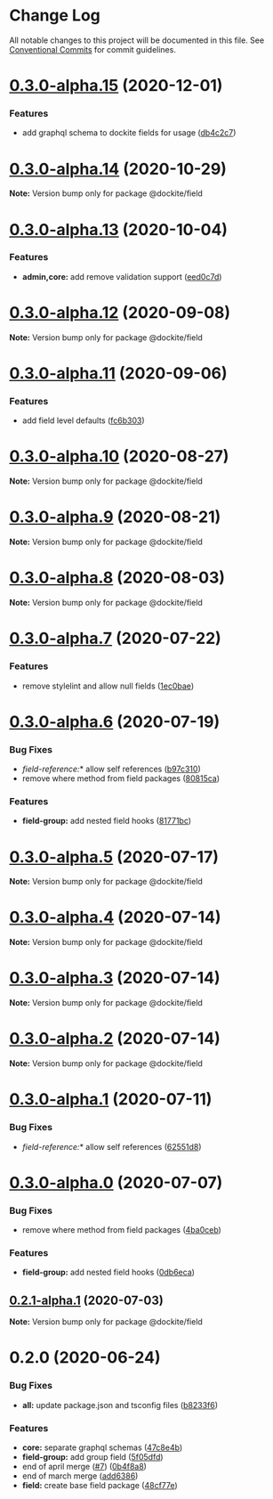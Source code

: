 # Change Log

All notable changes to this project will be documented in this file.
See [Conventional Commits](https://conventionalcommits.org) for commit guidelines.

# [0.3.0-alpha.15](https://github.com/dockite/dockite/compare/@dockite/field@0.3.0-alpha.14...@dockite/field@0.3.0-alpha.15) (2020-12-01)


### Features

* add graphql schema to dockite fields for usage ([db4c2c7](https://github.com/dockite/dockite/commit/db4c2c77528daaddcdd49fb115858c8a205440ef))





# [0.3.0-alpha.14](https://github.com/dockite/dockite/compare/@dockite/field@0.3.0-alpha.13...@dockite/field@0.3.0-alpha.14) (2020-10-29)

**Note:** Version bump only for package @dockite/field





# [0.3.0-alpha.13](https://github.com/dockite/dockite/compare/@dockite/field@0.3.0-alpha.12...@dockite/field@0.3.0-alpha.13) (2020-10-04)


### Features

* **admin,core:** add remove validation support ([eed0c7d](https://github.com/dockite/dockite/commit/eed0c7dbb1f6b580ebc6d6898f2e3dc1a8b8faa9))





# [0.3.0-alpha.12](https://github.com/dockite/dockite/compare/@dockite/field@0.3.0-alpha.11...@dockite/field@0.3.0-alpha.12) (2020-09-08)

**Note:** Version bump only for package @dockite/field





# [0.3.0-alpha.11](https://github.com/dockite/dockite/compare/@dockite/field@0.3.0-alpha.10...@dockite/field@0.3.0-alpha.11) (2020-09-06)


### Features

* add field level defaults ([fc6b303](https://github.com/dockite/dockite/commit/fc6b3037a7ee0b8fb5ded2b02b0516c6ce555de4))





# [0.3.0-alpha.10](https://github.com/dockite/dockite/compare/@dockite/field@0.3.0-alpha.9...@dockite/field@0.3.0-alpha.10) (2020-08-27)

**Note:** Version bump only for package @dockite/field





# [0.3.0-alpha.9](https://github.com/dockite/dockite/compare/@dockite/field@0.3.0-alpha.8...@dockite/field@0.3.0-alpha.9) (2020-08-21)

**Note:** Version bump only for package @dockite/field





# [0.3.0-alpha.8](https://github.com/dockite/dockite/compare/@dockite/field@0.3.0-alpha.7...@dockite/field@0.3.0-alpha.8) (2020-08-03)

**Note:** Version bump only for package @dockite/field





# [0.3.0-alpha.7](https://github.com/dockite/dockite/compare/@dockite/field@0.3.0-alpha.6...@dockite/field@0.3.0-alpha.7) (2020-07-22)


### Features

* remove stylelint and allow null fields ([1ec0bae](https://github.com/dockite/dockite/commit/1ec0bae80c2ddcc97c3c29422daa12d4bdb3cc4d))





# [0.3.0-alpha.6](https://github.com/dockite/dockite/compare/@dockite/field@0.2.0...@dockite/field@0.3.0-alpha.6) (2020-07-19)


### Bug Fixes

* **field-reference*:** allow self references ([b97c310](https://github.com/dockite/dockite/commit/b97c3103dca8c2e47ffa888f5eee91caa2c8c616))
* remove where method from field packages ([80815ca](https://github.com/dockite/dockite/commit/80815caeddf977c6e061ec4d0cc4805f5cd5d87a))


### Features

* **field-group:** add nested field hooks ([81771bc](https://github.com/dockite/dockite/commit/81771bc9f8d5c19f552ca9f5e9f552359a17935a))





# [0.3.0-alpha.5](https://github.com/dockite/dockite/compare/@dockite/field@0.3.0-alpha.4...@dockite/field@0.3.0-alpha.5) (2020-07-17)

**Note:** Version bump only for package @dockite/field





# [0.3.0-alpha.4](https://github.com/dockite/dockite/compare/@dockite/field@0.3.0-alpha.3...@dockite/field@0.3.0-alpha.4) (2020-07-14)

**Note:** Version bump only for package @dockite/field





# [0.3.0-alpha.3](https://github.com/dockite/dockite/compare/@dockite/field@0.3.0-alpha.2...@dockite/field@0.3.0-alpha.3) (2020-07-14)

**Note:** Version bump only for package @dockite/field





# [0.3.0-alpha.2](https://github.com/dockite/dockite/compare/@dockite/field@0.3.0-alpha.1...@dockite/field@0.3.0-alpha.2) (2020-07-14)

**Note:** Version bump only for package @dockite/field





# [0.3.0-alpha.1](https://github.com/dockite/dockite/compare/@dockite/field@0.3.0-alpha.0...@dockite/field@0.3.0-alpha.1) (2020-07-11)


### Bug Fixes

* **field-reference*:** allow self references ([62551d8](https://github.com/dockite/dockite/commit/62551d89c199a9b18061c3e8e5fd2f17d2a9f05c))





# [0.3.0-alpha.0](https://github.com/dockite/dockite/compare/@dockite/field@0.2.0...@dockite/field@0.3.0-alpha.0) (2020-07-07)


### Bug Fixes

* remove where method from field packages ([4ba0ceb](https://github.com/dockite/dockite/commit/4ba0ceb0a97b4704a0be3d9637d6782bc5c4bc62))


### Features

* **field-group:** add nested field hooks ([0db6eca](https://github.com/dockite/dockite/commit/0db6ecaff7f3f883302b135bc88e3fb8639999aa))





## [0.2.1-alpha.1](https://github.com/dockite/dockite/compare/@dockite/field@0.2.0...@dockite/field@0.2.1-alpha.1) (2020-07-03)

**Note:** Version bump only for package @dockite/field





# 0.2.0 (2020-06-24)


### Bug Fixes

* **all:** update package.json and tsconfig files ([b8233f6](https://github.com/dockite/dockite/commit/b8233f6a93885dd9adbd835a77c86c745a1f417f))


### Features

* **core:** separate graphql schemas ([47c8e4b](https://github.com/dockite/dockite/commit/47c8e4bd6c30460d8d5f3c59311fee39f122a299))
* **field-group:** add group field ([5f05dfd](https://github.com/dockite/dockite/commit/5f05dfda7a00a5193d4cdd322b929d3cd27d95ac))
* end of april merge  ([#7](https://github.com/dockite/dockite/issues/7)) ([0b4f8a8](https://github.com/dockite/dockite/commit/0b4f8a8ebd6da6118eee6e219817d7c85d611200))
* end of march merge ([add6386](https://github.com/dockite/dockite/commit/add6386a91a2e7368ae8b5b623eb48a74e2e3312))
* **field:** create base field package ([48cf77e](https://github.com/dockite/dockite/commit/48cf77eb8cdd38b54fb4c9ab0b3d94e3ee024e5c))
